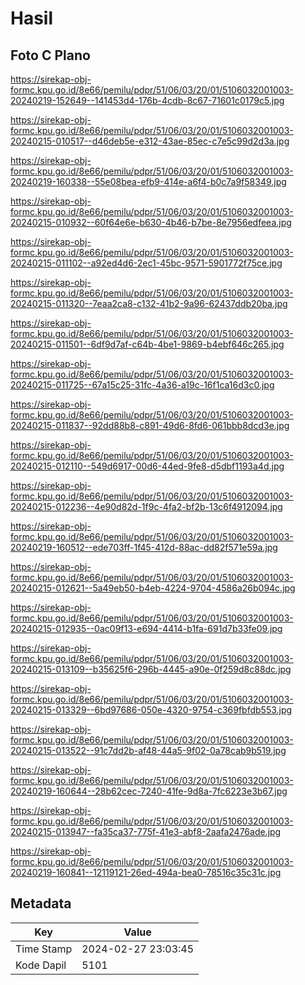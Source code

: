 # Hasil

## Foto C Plano

https://sirekap-obj-formc.kpu.go.id/8e66/pemilu/pdpr/51/06/03/20/01/5106032001003-20240219-152649--141453d4-176b-4cdb-8c67-71601c0179c5.jpg

https://sirekap-obj-formc.kpu.go.id/8e66/pemilu/pdpr/51/06/03/20/01/5106032001003-20240215-010517--d46deb5e-e312-43ae-85ec-c7e5c99d2d3a.jpg

https://sirekap-obj-formc.kpu.go.id/8e66/pemilu/pdpr/51/06/03/20/01/5106032001003-20240219-160338--55e08bea-efb9-414e-a6f4-b0c7a9f58349.jpg

https://sirekap-obj-formc.kpu.go.id/8e66/pemilu/pdpr/51/06/03/20/01/5106032001003-20240215-010932--60f64e6e-b630-4b46-b7be-8e7956edfeea.jpg

https://sirekap-obj-formc.kpu.go.id/8e66/pemilu/pdpr/51/06/03/20/01/5106032001003-20240215-011102--a92ed4d6-2ec1-45bc-9571-5901772f75ce.jpg

https://sirekap-obj-formc.kpu.go.id/8e66/pemilu/pdpr/51/06/03/20/01/5106032001003-20240215-011320--7eaa2ca8-c132-41b2-9a96-62437ddb20ba.jpg

https://sirekap-obj-formc.kpu.go.id/8e66/pemilu/pdpr/51/06/03/20/01/5106032001003-20240215-011501--6df9d7af-c64b-4be1-9869-b4ebf646c265.jpg

https://sirekap-obj-formc.kpu.go.id/8e66/pemilu/pdpr/51/06/03/20/01/5106032001003-20240215-011725--67a15c25-31fc-4a36-a19c-16f1ca16d3c0.jpg

https://sirekap-obj-formc.kpu.go.id/8e66/pemilu/pdpr/51/06/03/20/01/5106032001003-20240215-011837--92dd88b8-c891-49d6-8fd6-061bbb8dcd3e.jpg

https://sirekap-obj-formc.kpu.go.id/8e66/pemilu/pdpr/51/06/03/20/01/5106032001003-20240215-012110--549d6917-00d6-44ed-9fe8-d5dbf1193a4d.jpg

https://sirekap-obj-formc.kpu.go.id/8e66/pemilu/pdpr/51/06/03/20/01/5106032001003-20240215-012236--4e90d82d-1f9c-4fa2-bf2b-13c6f4912094.jpg

https://sirekap-obj-formc.kpu.go.id/8e66/pemilu/pdpr/51/06/03/20/01/5106032001003-20240219-160512--ede703ff-1f45-412d-88ac-dd82f571e59a.jpg

https://sirekap-obj-formc.kpu.go.id/8e66/pemilu/pdpr/51/06/03/20/01/5106032001003-20240215-012621--5a49eb50-b4eb-4224-9704-4586a26b094c.jpg

https://sirekap-obj-formc.kpu.go.id/8e66/pemilu/pdpr/51/06/03/20/01/5106032001003-20240215-012935--0ac09f13-e694-4414-b1fa-691d7b33fe09.jpg

https://sirekap-obj-formc.kpu.go.id/8e66/pemilu/pdpr/51/06/03/20/01/5106032001003-20240215-013109--b35625f6-296b-4445-a90e-0f259d8c88dc.jpg

https://sirekap-obj-formc.kpu.go.id/8e66/pemilu/pdpr/51/06/03/20/01/5106032001003-20240215-013329--6bd97686-050e-4320-9754-c369fbfdb553.jpg

https://sirekap-obj-formc.kpu.go.id/8e66/pemilu/pdpr/51/06/03/20/01/5106032001003-20240215-013522--91c7dd2b-af48-44a5-9f02-0a78cab9b519.jpg

https://sirekap-obj-formc.kpu.go.id/8e66/pemilu/pdpr/51/06/03/20/01/5106032001003-20240219-160644--28b62cec-7240-41fe-9d8a-7fc6223e3b67.jpg

https://sirekap-obj-formc.kpu.go.id/8e66/pemilu/pdpr/51/06/03/20/01/5106032001003-20240215-013947--fa35ca37-775f-41e3-abf8-2aafa2476ade.jpg

https://sirekap-obj-formc.kpu.go.id/8e66/pemilu/pdpr/51/06/03/20/01/5106032001003-20240219-160841--12119121-26ed-494a-bea0-78516c35c31c.jpg


## Metadata

| Key        | Value               |
| ---------- | ------------------- |
| Time Stamp | 2024-02-27 23:03:45 |
| Kode Dapil | 5101                |



